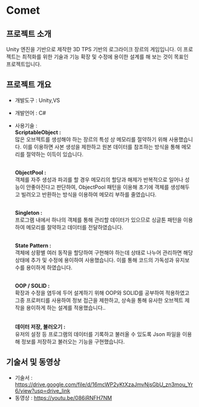 # Comet

## 프로젝트 소개
Unity 엔진을 기반으로 제작한 3D TPS 기반의 로그라이크 장르의 게임입니다.
﻿이 프로젝트는 최적화를 위한 기술과 기능 확장 및 수정에 용이한 설계를 해 보는 것이 목표인 프로젝트입니다.


## 프로젝트 개요
- 개발도구 : Unity,VS
- 개발언어 : C#
- 사용기술 :
  <br/>**ScriptableObject :**<br/>
  많은 오브젝트를 생성해야 하는 장르의 특성 상 메모리를 절약하기 위해 사용했습니다.
  이를 이용하면 사본 생성을 제한하고 원본 데이터를 참조하는 방식을 통해 메모리를 
  절약하는 이득이 있습니다.

  <br/>**ObjectPool :**<br/>
  객체를 자주 생성과 파괴를 할 경우 메모리의 할당과 해제가 반복적으로 일어나 성능이 
  안좋아진다고 판단하여, ObjectPool 패턴을 이용해 초기에 객체를 생성해두고 빌려오고 
  반환하는 방식을 이용하여 메모리 부하를 줄였습니다.

  <br/>**Singleton :**<br/>
  프로그램 내에서 하나의 객체를 통해 관리할 데이터가 있으므로 싱글톤 패턴을 이용하여
  메모리를 절약하고 데이터를 전달하였습니다.

  <br/>**State Pattern :**<br/>
  객체에 상황별 여러 동작을 할당하여 구현해야 하는데 상태로 나누어 관리하면 해당 상태에
  추가 및 수정에 용이하여 사용했습니다. 이를 통해 코드의 가독성과 유지보수를 용이하게
  하였습니다.

  <br/>**OOP / SOLID :**<br/>
  확장과 수정을 염두에 두어 설계하기 위해 OOP와 SOLID를 공부하여 적용하였고 그중
  프로퍼티를 사용하여 정보 접근을 제한하고, 상속을 통해 유사한 오브젝트 제작을 용이하게 
  하는 설계를 적용했습니다..
  
  <br/>**데이터 저장, 불러오기 :**<br/>
  유저의 설정 등 프로그램의 데이터를 기록하고 불러올 수 있도록 Json 파일을 이용해 정보를 
  저장하고 불러오는 기능을 구현했습니다.


## 기술서 및 동영상
- 기술서 : https://drive.google.com/file/d/16mcWP2yKtXzaJmvNjsGbU_zn3mou_Yr6/view?usp=drive_link
- 동영상 : https://youtu.be/086iRNFH7NM 
